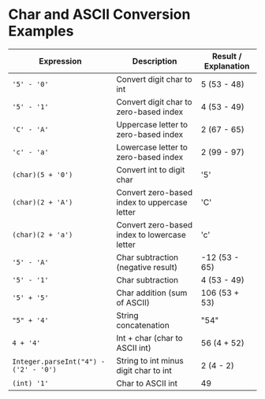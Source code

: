# Char and ASCII Conversion Examples


| Expression                 | Description                          | Result / Explanation                     |
|----------------------------|------------------------------------|-----------------------------------------|
| `'5' - '0'`                | Convert digit char to int           | 5 (53 - 48)                            |
| `'5' - '1'`                | Convert digit char to zero-based index | 4 (53 - 49)                        |
| `'C' - 'A'`                | Uppercase letter to zero-based index | 2 (67 - 65)                          |
| `'c' - 'a'`                | Lowercase letter to zero-based index | 2 (99 - 97)                          |
| `(char)(5 + '0')`          | Convert int to digit char           | '5'                                    |
| `(char)(2 + 'A')`          | Convert zero-based index to uppercase letter | 'C'                          |
| `(char)(2 + 'a')`          | Convert zero-based index to lowercase letter | 'c'                          |
| `'5' - 'A'`                | Char subtraction (negative result)  | -12 (53 - 65)                         |
| `'5' - '1'`                | Char subtraction                   | 4 (53 - 49)                           |
| `'5' + '5'`                | Char addition (sum of ASCII)        | 106 (53 + 53)                        |
| `"5" + '4'`                | String concatenation                | "54"                                  |
| `4 + '4'`                  | Int + char (char to ASCII int)     | 56 (4 + 52)                          |
| `Integer.parseInt("4") - ('2' - '0')` | String to int minus digit char to int | 2 (4 - 2)                         |
| `(int) '1'`                | Char to ASCII int                   | 49                                    |
